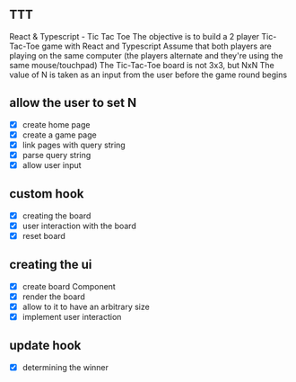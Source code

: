 ## TTT

React & Typescript - Tic Tac Toe
The objective is to build a 2 player Tic-Tac-Toe game with React and Typescript
Assume that both players are playing on the same computer (the players alternate and they're using the same mouse/touchpad)
The Tic-Tac-Toe board is not 3x3, but NxN
The value of N is taken as an input from the user before the game round begins

## allow the user to set N
- [x] create home page
- [x] create a game page
- [x] link pages with query string
- [x] parse query string
- [x] allow user input

## custom hook
- [x] creating the board
- [x] user interaction with the board
- [x] reset board

## creating the ui
- [x] create board Component
- [x] render the board
- [x] allow to it to have an arbitrary size
- [x] implement user interaction

## update hook
- [x] determining the winner